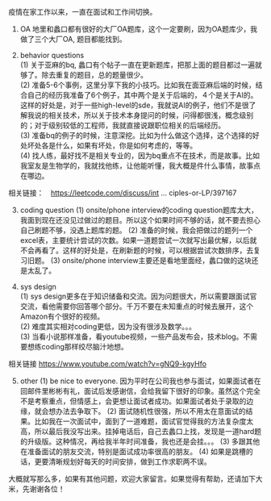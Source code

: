 疫情在家工作以来，一直在面试和工作间切换。  

1. OA
地里和蠡口都有很好的大厂OA题库，这个一定要刷，因为OA题库少，我做了三个大厂OA, 题目都能找到。  

2. behavior questions  
(1) 关于亚麻的bq, 蠡口有个帖子一直在更新题库，把那上面的题目都过一遍就够了。除去重复的题目，总的题量很少。  
(2) 准备5-6个事例，这里分享下我的小技巧。比如我在面亚麻后端的时候，结合自己的经历我准备了6个例子，其中两个是关于后端的，４个是关于AI的。这样的好处是，对于一些high-level的sde，我就说AI的例子，他们不是很了解我说的相关技术，所以关于技术本身提问的时候，问得都很浅，概念级别的；对于级别较低的工程师，我就直接说跟职位相关的后端经历。  
(3) 准备bq的例子的时候，注意深挖。比如为什么做这个选择，这个选择的好处坏处各是什么，如果有坏处，你是如何考虑的，等等。  
(4) 找人练，最好找不是相关专业的，因为bq重点不在技术，而是故事。比如我室友是生物学的，我就找他练，让他能听懂，我大概是件什么事情，故事点在哪边。  

相关链接：　https://leetcode.com/discuss/int ... ciples-or-LP/397167  

3. coding question
(1) onsite/phone interview的coding question题库太大，我面到现在还没见过做过的题目。所以这个如果时间不够的话，就不要去担心自己刷题不够，没遇上题库的题。
(2) 准备的时候，我会把做过的题列一个excel表，主要统计尝试的次数。如果一道题尝试一次就写出最优解，以后就不会再看了。这样的好处是，在刷新题的时候，可以根据尝试次数排序，去复习旧题。
(3) onsite/phone interview主要还是看地里面经，蠡口做的这块还是太乱了。  

4. sys design  
(1) sys design更多在于知识储备和交流。因为问题很大，所以需要跟面试官交流，看他需要你回答哪个部分。千万不要在未知重点的时候去展开，这个Amazon有个很好的视频。  
(2) 难度其实相对coding更低，因为没有很涉及数学。。。  
(3) 当看小说那样准备，看youtube视频，一些产品发布会，技术blog。不需要想练coding那样绞尽脑汁地想。  

相关链接 https://www.youtube.com/watch?v=gNQ9-kgyHfo

5. other
(1) be nice to everyone. 因为平时在公司我也参与面试，如果面试者在回邮件里彬彬有礼，面试后发感谢信，会给我留下很好的印象。虽然这个完全不是考察重点，但情感上，会更想让面试者成功。如果面试者处于录取的边缘，就会想办法去争取下。
(2) 面试随机性很强，所以不用太在意面试的结果。比如我在一次面试中，面到了一道难题，面试官觉得我的方法复杂度太高，所以最后我没写出来。挂掉电话后，自己去蠡口上找，发现是一道hard题的升级版。这种情况，再给我半年时间准备，我也还是会挂。。。
(3) 多跟其他在准备面试的朋友交流，特别是面试成功率很高的朋友。
(4) 如果是跳槽的话，更要清晰规划好每天的时间安排，做到工作求职两不误。

大概就写那么多，如果有其他问题，欢迎大家留言。如果觉得有帮助，还请加下大米，先谢谢各位！
